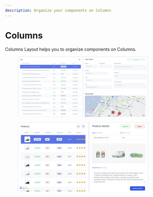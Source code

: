 ```yaml
---
description: Organize your components on Columns
---
```


# Columns

Columns Layout helps you to organize components on Columns.&#x20;

<figure><img src="../../../.gitbook/assets/image (38).png" alt=""><figcaption></figcaption></figure>

<figure><img src="../../../.gitbook/assets/image (2).png" alt=""><figcaption></figcaption></figure>
